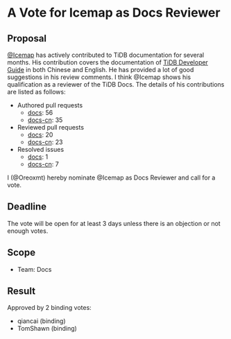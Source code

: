 # A Vote for Icemap as Docs Reviewer

## Proposal

[@Icemap](https://github.com/Icemap) has actively contributed to TiDB documentation for several months. His contribution covers the documentation of [TiDB Developer Guide](https://docs.pingcap.com/tidb/stable/dev-guide-overview) in both Chinese and English. He has provided a lot of good suggestions in his review comments. I think @Icemap shows his qualification as a reviewer of the TiDB Docs. The details of his contributions are listed as follows:

- Authored pull requests
    - [docs](https://github.com/pingcap/docs/pulls?q=is%3Apr+is%3Amerged+author%3AIcemap): 56
    - [docs-cn](https://github.com/pingcap/docs-cn/pulls?q=is%3Apr+is%3Amerged+author%3AIcemap): 35
- Reviewed pull requests
    - [docs](https://github.com/pingcap/docs/pulls?q=is%3Apr+reviewed-by%3AIcemap+is%3Amerged+-author%3Ati-chi-bot+): 20
    - [docs-cn](https://github.com/pingcap/docs-cn/pulls?q=is%3Apr+reviewed-by%3AIcemap+is%3Amerged+-author%3Ati-chi-bot+): 23
- Resolved issues
    - [docs](https://github.com/pingcap/docs/issues?q=is%3Aissue+is%3Aclosed+assignee%3AIcemap): 1
    - [docs-cn](https://github.com/pingcap/docs-cn/issues?q=is%3Aissue+is%3Aclosed+assignee%3AIcemap): 7

I (@Oreoxmt) hereby nominate @Icemap as Docs Reviewer and call for a vote.

## Deadline

The vote will be open for at least 3 days unless there is an objection or not enough votes.

## Scope

* Team: Docs

## Result

Approved by 2 binding votes:

* qiancai (binding)
* TomShawn (binding)
